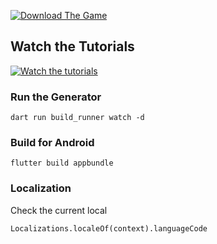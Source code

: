 [![Download The Game](https://last-bottle.s3.amazonaws.com/LastBottleCover.png)](https://lastbottle.app)

## Watch the Tutorials
[![Watch the tutorials](https://img.youtube.com/vi/nKDPT47unDo/maxresdefault.jpg)](https://www.youtube.com/playlist?list=PL_D-RntzgLvYIxI_Kuwy1f7HedxTF2GPK)

### Run the Generator

```
dart run build_runner watch -d
```

### Build for Android

```
flutter build appbundle
```

### Localization

Check the current local

```
Localizations.localeOf(context).languageCode
```
